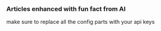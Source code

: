 ### Articles enhanced with fun fact from AI

make sure to replace all the config parts with your api keys
